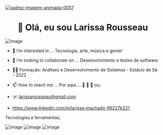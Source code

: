 


<a href="https://www.imagensanimadas.com/cat-xadrez-613.htm"><img src="https://www.imagensanimadas.com/data/media/613/xadrez-imagem-animada-0057.gif" border="0" alt="xadrez-imagem-animada-0057" /></a>




  <h1 align="center"> 👋 Olá, eu sou Larissa Rousseau  </h1> 
  
  ![image](https://user-images.githubusercontent.com/98029687/205114225-478c0f64-0dff-45fd-b26e-25dace370be2.png)










- 👀 I’m interested in ... Tecnologia, arte, música e gente!
- 💞️ I’m looking to collaborate on ... Desenvolvimento e testes de software
- 👩‍🎓 Formação: Análises e Desenvolvimento de Sistemas - Estácio de Sá - 2022
- 📫 How to reach me ... Por aqui.....👣 👣 👣 ou;

- ✉️ larissarousseau@gmail.com
- https://www.linkedin.com/in/larissa-machado-96227b221
 
Tecnologias e ferramentas;


![image](https://user-images.githubusercontent.com/98029687/205085953-d5c0ccd2-81e2-44d0-8e8a-3379fa35af14.png)
![image](https://user-images.githubusercontent.com/98029687/205103538-55a6bab5-e62c-43b2-89c3-b4595e9ecc20.png)
![image](https://user-images.githubusercontent.com/98029687/205102155-56711794-f540-4d44-87c9-ee385c652699.png)


          
 


            
            
         
            
  






<!---
LRM88/LRM88 is a ✨ special ✨ repository because its `README.md` (this file) appears on your GitHub profile.
You can click the Preview link to take a look at your changes.
--->
